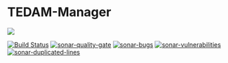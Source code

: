 # TEDAM-Manager
<a href="http://www.logo.com.tr"><img src="https://www.logo.com.tr/img/logo.png"/></a>

[![Build Status](https://travis-ci.com/logobs/tedam-manager.svg?branch=master)](https://travis-ci.com/logobs/tedam-manager)
[![sonar-quality-gate][sonar-quality-gate]][sonar-url] [![sonar-bugs][sonar-bugs]][sonar-url] [![sonar-vulnerabilities][sonar-vulnerabilities]][sonar-url] [![sonar-duplicated-lines][sonar-dublicated-lines]][sonar-url]

[sonar-url]: https://sonarcloud.io/dashboard?id=com.lbs.tedam%3ATedamManager
[sonar-quality-gate]: https://sonarcloud.io/api/project_badges/measure?project=com.lbs.tedam%3ATedamManager&metric=alert_status
[sonar-bugs]: https://sonarcloud.io/api/project_badges/measure?project=com.lbs.tedam%3ATedamManager&metric=bugs
[sonar-vulnerabilities]: https://sonarcloud.io/api/project_badges/measure?project=com.lbs.tedam%3ATedamManager&metric=vulnerabilities
[sonar-dublicated-lines]: https://sonarcloud.io/api/project_badges/measure?project=com.lbs.tedam%3ATedamManager&metric=duplicated_lines_density
